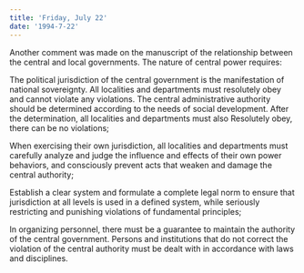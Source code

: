 ```yaml
---
title: 'Friday, July 22'
date: '1994-7-22'
---
```


Another comment was made on the manuscript of the relationship between the central and local governments. The nature of central power requires:

The political jurisdiction of the central government is the manifestation of national sovereignty. All localities and departments must resolutely obey and cannot violate any violations. The central administrative authority should be determined according to the needs of social development. After the determination, all localities and departments must also Resolutely obey, there can be no violations;

When exercising their own jurisdiction, all localities and departments must carefully analyze and judge the influence and effects of their own power behaviors, and consciously prevent acts that weaken and damage the central authority;

Establish a clear system and formulate a complete legal norm to ensure that jurisdiction at all levels is used in a defined system, while seriously restricting and punishing violations of fundamental principles;

In organizing personnel, there must be a guarantee to maintain the authority of the central government. Persons and institutions that do not correct the violation of the central authority must be dealt with in accordance with laws and disciplines.

